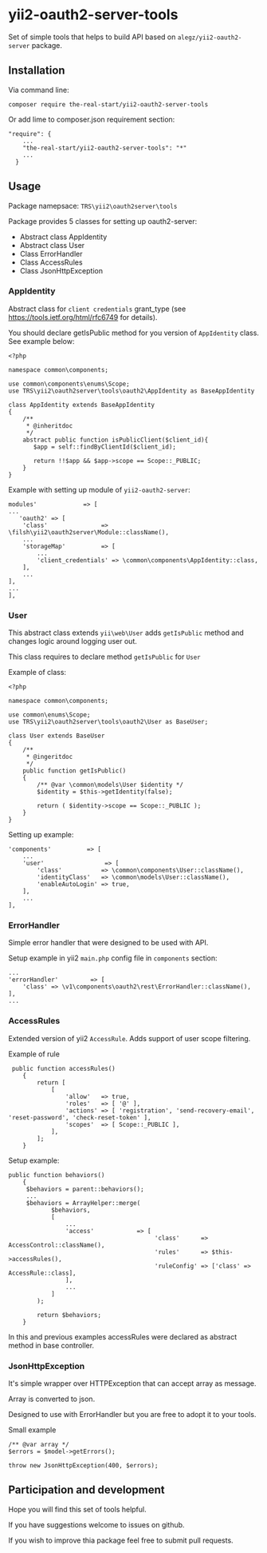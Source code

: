 # yii2-oauth2-server-tools

Set of simple tools that helps to build API based on
`alegz/yii2-oauth2-server` package.

## Installation

Via command line:

`composer require the-real-start/yii2-oauth2-server-tools`

Or add lime to composer.json requirement section:

```
"require": {
    ...
    "the-real-start/yii2-oauth2-server-tools": "*"
    ...
  }
```

## Usage

Package namepsace: `TRS\yii2\oauth2server\tools`

Package provides 5 classes for setting up oauth2-server:

* Abstract class AppIdentity
* Abstract class User
* Class ErrorHandler
* Class AccessRules
* Class JsonHttpException

### AppIdentity

Abstract class for `client credentials` grant_type
(see https://tools.ietf.org/html/rfc6749 for details).
 
 You should declare getIsPublic method for you version of `AppIdentity`
 class. See example below:
 
 ```
 <?php
 
 namespace common\components;
 
 use common\components\enums\Scope;
 use TRS\yii2\oauth2server\tools\oauth2\AppIdentity as BaseAppIdentity
 
 class AppIdentity extends BaseAppIdentity
 {
     /**
      * @inheritdoc
      */
     abstract public function isPublicClient($client_id){
        $app = self::findByClientId($client_id);
        
        return !!$app && $app->scope == Scope::_PUBLIC;
     }
 } 
 ```
 
 Example with setting up module of `yii2-oauth2-server`:
 
 ```
modules'             => [
...
    'oauth2' => [
     'class'               => \filsh\yii2\oauth2server\Module::className(),
     ...
     'storageMap'          => [
         ...
         'client_credentials' => \common\components\AppIdentity::class,
     ],
     ...
 ],
 ...
 ],
 ```

### User

This abstract class extends `yii\web\User` adds `getIsPublic` method and
changes logic around logging user out.

This class requires to declare method `getIsPublic` for `User`

Example of class:

```
<?php

namespace common\components;

use common\enums\Scope;
use TRS\yii2\oauth2server\tools\oauth2\User as BaseUser;

class User extends BaseUser
{
    /**
     * @ingeritdoc
     */
    public function getIsPublic()
    {
        /** @var \common\models\User $identity */
        $identity = $this->getIdentity(false);
        
        return ( $identity->scope == Scope::_PUBLIC );
    }
}

```

Setting up example:

```
'components'          => [
    ...
    'user'                 => [
        'class'           => \common\components\User::className(),
        'identityClass'   => \common\models\User::className(),
        'enableAutoLogin' => true,
    ],
    ...
],
```

### ErrorHandler

Simple error handler that were designed to be used with API.

Setup example in yii2 `main.php` config file in `components` section:

```
...
'errorHandler'         => [
    'class' => \v1\components\oauth2\rest\ErrorHandler::className(),
],
...
```

### AccessRules

Extended version of yii2 `AccessRule`. Adds support of user scope 
filtering.

Example of rule

```
 public function accessRules()
    {
        return [
            [
                'allow'   => true,
                'roles'   => [ '@' ],
                'actions' => [ 'registration', 'send-recovery-email', 'reset-password', 'check-reset-token' ],
                'scopes'  => [ Scope::_PUBLIC ],
            ],
        ];
    }
```

Setup example:

```
public function behaviors()
    {
     $behaviors = parent::behaviors();
     ...
     $behaviors = ArrayHelper::merge(
            $behaviors,
            [
                ...
                'access'            => [
                                         'class'      => AccessControl::className(),
                                         'rules'      => $this->accessRules(),
                                         'ruleConfig' => ['class' => AccessRule::class],
                ],
                ...
            ]
        );

        return $behaviors;
    }
```

In this and previous examples accessRules were declared as abstract
method in base controller.

### JsonHttpException

It's simple wrapper over HTTPException that can accept array as message.

Array is converted to json.

Designed to use with ErrorHandler but you are free to adopt it to your
tools.

Small example

```
/** @var array */
$errors = $model->getErrors();

throw new JsonHttpException(400, $errors);
```

## Participation and development

Hope you will find this set of tools helpful.

If you have suggestions welcome to issues on github.

If you wish to improve thia package feel free to submit pull requests.
